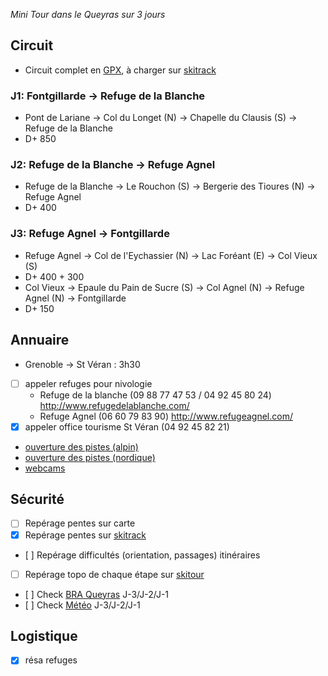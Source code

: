
_Mini Tour dans le Queyras sur 3 jours_

## Circuit

- Circuit complet en [GPX](tour.gpx), à charger sur [skitrack](http://www.skitrack.fr/?zoom=13&lat=44.6973&lon=6.94746&layers=IGN%20Carte%7CPentes%20IGN%7C)

### J1: Fontgillarde -> Refuge de la Blanche
- Pont de Lariane -> Col du Longet (N) -> Chapelle du Clausis (S) -> Refuge de la Blanche
- D+ 850

### J2: Refuge de la Blanche -> Refuge Agnel
- Refuge de la Blanche -> Le Rouchon (S) -> Bergerie des Tioures (N) -> Refuge Agnel
- D+ 400

### J3: Refuge Agnel -> Fontgillarde
- Refuge Agnel -> Col de l'Eychassier (N) -> Lac Foréant (E) -> Col Vieux (S) 
- D+ 400 + 300
- Col Vieux -> Epaule du Pain de Sucre (S) -> Col Agnel (N) -> Refuge Agnel (N) -> Fontgillarde
- D+ 150

## Annuaire

- Grenoble -> St Véran : 3h30
- [ ] appeler refuges pour nivologie
  - Refuge de la blanche (09 88 77 47 53 / 04 92 45 80 24) http://www.refugedelablanche.com/
  - Refuge Agnel (06 60 79 83 90) http://www.refugeagnel.com/
- [x] appeler office tourisme St Véran (04 92 45 82 21) 
- [ouverture des pistes (alpin)](https://www.queyras-montagne.com/ouverture-pistes-ski-alpin.html#S1)
- [ouverture des pistes (nordique)](https://www.queyras-montagne.com/ouverture-pistes-ski-nordique.html)
- [webcams](https://www.queyras-montagne.com/webcam-queyras.html)

## Sécurité

- [ ] Repérage pentes sur carte 
- [x] Repérage pentes sur [skitrack](http://www.skitrack.fr/)
- [ ] Repérage difficultés (orientation, passages) itinéraires
- [ ] Repérage topo de chaque étape sur [skitour](http://www.skitour.fr/)
- [ ] Check [BRA Queyras](http://www.meteofrance.com/previsions-meteo-montagne/bulletin-avalanches/queyras/OPP17) J-3/J-2/J-1
- [ ] Check [Météo](http://www.meteofrance.com/previsions-meteo-france/saint-veran/05350) J-3/J-2/J-1

## Logistique

- [x] résa refuges
